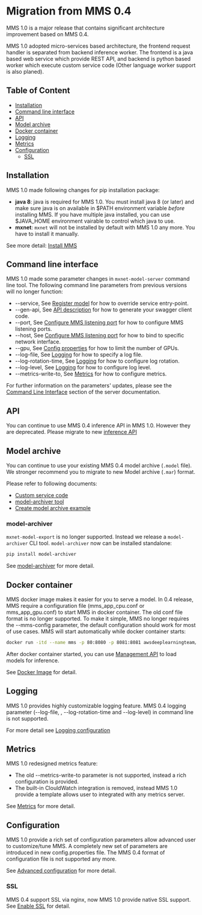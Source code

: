 # Migration from MMS 0.4

MMS 1.0 is a major release that contains significant architecture improvement based on MMS 0.4.

MMS 1.0 adopted micro-services based architecture, the frontend request handler is separated from backend inference worker. The frontend is a java based web service which provide REST API, and backend is python based worker which execute custom service code (Other language worker support is also planed).

## Table of Content

* [Installation](#installation)
* [Command line interface](#command-line-interface)
* [API](#api)
* [Model archive](#model-archive)
* [Docker container](#docker-container)
* [Logging](#logging)
* [Metrics](#metrics)
* [Configuration](#configuration)
    * [SSL](#ssl)

## Installation

MMS 1.0 made following changes for pip installation package:

* **java 8**: java is required for MMS 1.0. You must install java 8 (or later) and make sure java is on available in $PATH environment variable *before* installing MMS. If you have multiple java installed, you can use $JAVA_HOME environment vairable to control which java to use.
* **mxnet**: `mxnet` will not be installed by default with MMS 1.0 any more. You have to install it manually.

See more detail: [Install MMS](install.md)

## Command line interface
MMS 1.0 made some parameter changes in `mxnet-model-server` command line tool. The following command line parameters from previous versions will no longer function:

* --service, See [Register model](management_api.md#register-a-model) for how to override service entry-point.
* --gen-api, See [API description](inference_api#api-description) for how to generate your swagger client code.
* --port, See [Configure MMS listening port](configuration.md#configure-mms-listening-port) for how to configure MMS listening ports.
* --host, See [Configure MMS listening port](configuration.md#configure-mms-listening-port) for how to bind to specific network interface.
* --gpu, See [Config properties](configuration.md#other-properties) for how to limit the number of GPUs.
* --log-file, See [Logging](#logging) for how to specify a log file.
* --log-rotation-time, See [Logging](#logging) for how to configure log rotation.
* --log-level, See [Logging](#logging) for how to configure log level.
* --metrics-write-to, See [Metrics](#metrics) for how to configure metrics.

For further information on the parameters' updates, please see the [Command Line Interface](server.md#command-line-interface) section of the server documentation.

## API
You can continue to use MMS 0.4 inference API in MMS 1.0. However they are deprecated. Please migrate to new [inference API](inference_api.md)

## Model archive
You can continue to use your existing MMS 0.4 model archive (`.model` file). We stronger recommend you to migrate to new Model archive (`.mar`) format.

Please refer to following documents:
* [Custom service code](custom_service.md)
* [model-archiver tool](../model-archiver/README.md)
* [Create model archive example](../examples/mxnet_vision/README.md)

### model-archiver
`mxnet-model-export` is no longer supported. Instead we release a `model-archiver` CLI tool. `model-archiver` now can be installed standalone:

```bash
pip install model-archiver
```
See [model-archiver](../model-archiver/README.md) for more detail.

## Docker container

MMS docker image makes it easier for you to serve a model. In 0.4 release, MMS require a configuration file (mms_app_cpu.conf or mms_app_gpu.conf) to start MMS in docker container. The old conf file format is no longer supported. To make it simple, MMS no longer requires the --mms-config parameter, the default configuration should work for most of use cases. MMS will start automatically while docker container starts:

```bash
docker run -itd --name mms -p 80:8080 -p 8081:8081 awsdeeplearningteam/mxnet-model-server:1.0.0-mxnet-cpu
```

After docker container started, you can use [Management API](management_api.md) to load models for inference.

See [Docker Image](../docker/README.md) for detail.

## Logging

MMS 1.0 provides highly customizable logging feature. MMS 0.4 logging parameter (--log-file, , --log-rotation-time and --log-level) in command line is not supported.

For more detail see [Logging configuration](logging.md)

## Metrics

MMS 1.0 redesigned metrics feature:
* The old --metrics-write-to parameter is not supported, instead a rich configuration is provided.
* The built-in ClouldWatch integration is removed, instead MMS 1.0 provide a template allows user to integrated with any metrics server.

See [Metrics](metrics.md) for more detail.

## Configuration

MMS 1.0 provide a rich set of configuration parameters allow advanced user to customize/tune MMS. A completely new set of parameters are introduced in new config.properties file. The MMS 0.4 format of configuration file is not supported any more.

See [Advanced configuration](configuration.md) for more detail.

### SSL

MMS 0.4 support SSL via nginx, now MMS 1.0 provide native SSL support. See [Enable SSL](configuration.md#enable-ssl) for detail.
